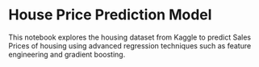 # House Price Prediction Model
This notebook explores the housing dataset from Kaggle to predict Sales Prices of housing using advanced regression techniques such as feature engineering and gradient boosting.

